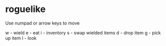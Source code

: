 # roguelike
Use numpad or arrow keys to move

w - wield
e - eat
i - inventory
s - swap wielded items
d - drop item
g - pick up item
l - look

